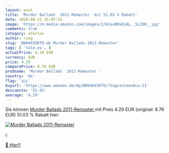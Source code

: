 ```yaml
---
layout: post
title: 'Murder Ballads  2011-Remaster  mit 51.03 % Rabatt'
date: 2020-09-21 15:07:53
image: 'https://m.media-amazon.com/images/I/61xuRRmZuAL._SL200_.jpg'
comments: true
category: ofertas
author: ring
slug: 'B004KX5KTO-de Murder Ballads 2011-Remaster'
tags: [ 'tole.es', ]
actualPrice: 4.29 EUR
currency: EUR
price: 4.29
comparePrice: 8.76 EUR
prodname: 'Murder Ballads  2011-Remaster '
country: 'de'
flag: '🇩🇪'
buyurl: 'https://www.amazon.de/dp/B004KX5KTO/?tag=tolees0ca-21'
descuento: '51.03'
average: '4.29'
---
```


Sie können [Murder Ballads  2011-Remaster ](https://www.amazon.de/dp/B004KX5KTO/?tag=tolees0ca-21) mit Preis 4.29 EUR (original: 8.76 EUR) 51.03 % Rabatt hier:

[![Murder Ballads  2011-Remaster ](https://m.media-amazon.com/images/I/61xuRRmZuAL._SL200_.jpg)](https://www.amazon.de/dp/B004KX5KTO/?tag=tolees0ca-21)

ℹ️:


[🛒 Hier!!](https://www.amazon.de/dp/B004KX5KTO/?tag=tolees0ca-21)
